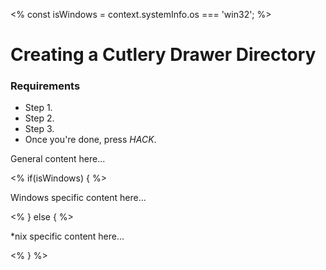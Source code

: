 <% const isWindows = context.systemInfo.os === 'win32'; %>

# Creating a Cutlery Drawer Directory

<div class="aside">
<h3>Requirements</h3>
<ul>
  <li>Step 1.</li>
  <li>Step 2.</li>
  <li>Step 3.</li>
  <li>Once you're done, press <em>HACK</em>.</li>
</ul>
</div>

General content here...

<% if(isWindows) { %>

Windows specific content here...

<% } else { %>

\*nix specific content here...

<% } %>
